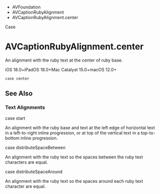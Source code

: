 

- AVFoundation
- AVCaptionRubyAlignment
-  AVCaptionRubyAlignment.center 

Case

# AVCaptionRubyAlignment.center

An alignment with the ruby text at the center of ruby base.

iOS 18.0+iPadOS 18.0+Mac Catalyst 15.0+macOS 12.0+

``` source
case center
```

## See Also

### Text Alignments

case start

An alignment with the ruby base and text at the left edge of horizontal text in a left-to-right inline progression, or at top of the vertical text in a top-to-bottom inline progression.

case distributeSpaceBetween

An alignment with the ruby text so the spaces between the ruby text characters are equal.

case distributeSpaceAround

An alignment with the ruby text so the spaces around each ruby text character are equal.

